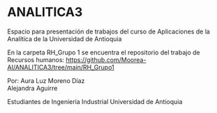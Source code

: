 # ANALITICA3

Espacio para presentación de trabajos del curso de Aplicaciones de la Analítica de la Universidad de Antioquia

En la carpeta RH_Grupo 1 se encuentra el repositorio del trabajo de Recursos humanos: https://github.com/Moorea-AI/ANALITICA3/tree/main/RH_Grupo1

Por:
Aura Luz Moreno Díaz <br>
Alejandra Aguirre

Estudiantes de Ingeniería Industrial
Universidad de Antioquia
